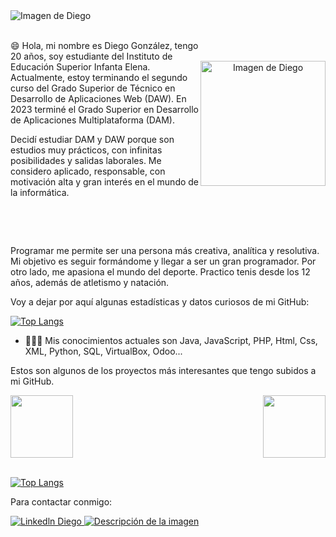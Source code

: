 <img src="https://github.com/Diegonmarti/Diegonmarti/assets/98549170/9d8ccd95-2788-4239-b7dc-20113c5cc279" alt="Imagen de Diego">
<div style="display: flex; align-items: center; justify-content: space-between;">
  <div style="flex: 1;"><br/>
    <p>
      😄 Hola, mi nombre es Diego González, tengo 20 años, soy estudiante del Instituto de Educación Superior Infanta Elena. Actualmente, estoy terminando el segundo curso del Grado Superior de Técnico en Desarrollo de Aplicaciones Web (DAW). En 2023 terminé el Grado Superior en Desarrollo de Aplicaciones Multiplataforma (DAM).

Decidí estudiar DAM y DAW porque son estudios muy prácticos, con infinitas posibilidades y salidas laborales. Me considero aplicado, responsable, con motivación alta y gran interés en el mundo de la informática.
    </p><br/>
  </div>
<div align="center">
  <img src="https://github.com/Diegonmarti/assets/98549170/d9f3d599-5a28-4700-a2d7-0f0d241ff113" alt="Imagen de Diego" width="200" height="200"></div>
</div><br/>
<p>
  Programar me permite ser una persona más creativa, analítica y resolutiva. Mi objetivo es seguir formándome y llegar a ser un gran programador.
  Por otro lado, me apasiona el mundo del deporte. Practico tenis desde los 12 años, además de atletismo y natación.
</p>

<p>
  Voy a dejar por aquí algunas estadísticas y datos curiosos de mi GitHub:
</p>
  
  [![Top Langs](https://github-profile-summary-cards.vercel.app/api/cards/profile-details?username=diegonmarti)](https://github.com/Diegonmarti)

- 👨🏻‍💻 Mis conocimientos actuales son Java, JavaScript, PHP, Html, Css, XML, Python, SQL, VirtualBox, Odoo...

<p>Estos son algunos de los proyectos más interesantes que tengo subidos a mi GitHub.</p>
<div style="display: flex; justify-content: space-between;">
  <a href="https://github.com/Diegonmarti/Proyecto-Encuentra-Pareja">
    <img height=100 align="center" src="https://github-readme-stats.vercel.app/api/pin/?username=diegonmarti&repo=Proyecto-Encuentra-Pareja" />
  </a>
  <a href="https://github.com/Diegonmarti/Proyecto-Retos">
    <img height=100 align="center" src="https://github-readme-stats.vercel.app/api/pin/?username=diegonmarti&repo=Proyecto-Retos" />
  </a>
</div><br/>

[![Top Langs](https://github-readme-stats.vercel.app/api/top-langs/?username=diegonmarti)](https://github.com/Diegonmarti)

Para contactar conmigo:

  <a href="https://www.linkedin.com/in/diego-gonzalez-martinez-/">
    <img src="https://img.shields.io/badge/LinkedIn-0077B5?style=for-the-badge&logo=linkedin&logoColor=white" alt="Linkedln Diego" >
  </a>
  <a href="mailto:diegogmarti@gmail.com">
    <img src="https://img.shields.io/badge/Gmail-D14836?style=for-the-badge&logo=gmail&logoColor=white" alt="Descripción de la imagen">
  </a>
